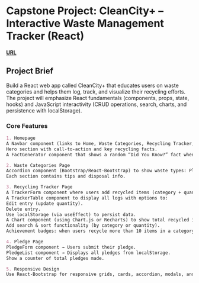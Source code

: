 # Capstone Project: CleanCity+ – Interactive Waste Management Tracker (React)

**[URL](https://cleancity-plus.vercel.app/)**

## Project Brief

Build a React web app called CleanCity+ that educates users on waste categories and helps them log, track, and visualize their recycling efforts. The project will emphasize React fundamentals (components, props, state, hooks) and JavaScript interactivity (CRUD operations, search, charts, and persistence with localStorage).

### Core Features

```md
1. Homepage
A Navbar component (links to Home, Waste Categories, Recycling Tracker, Pledge).
Hero section with call-to-action and key recycling facts.
A FactGenerator component that shows a random “Did You Know?” fact when a button is clicked.

2. Waste Categories Page
Accordion component (Bootstrap/React-Bootstrap) to show waste types: Plastic, Organic, E-waste, Paper, Glass.
Each section contains tips and disposal info.

3. Recycling Tracker Page
A TrackerForm component where users add recycled items (category + quantity).
A TrackerTable component to display all logs with options to:
Edit entry (update quantity).
Delete entry.
Use localStorage (via useEffect) to persist data.
A Chart component (using Chart.js or Recharts) to show total recycled items per category.
Add search & sort functionality (by category or quantity).
Achievement badges: when users recycle more than 10 items in a category, show a badge.

4. Pledge Page
PledgeForm component → Users submit their pledge.
PledgeList component → Displays all pledges from localStorage.
Show a counter of total pledges made.

5. Responsive Design
Use React-Bootstrap for responsive grids, cards, accordion, modals, and tables.
```
